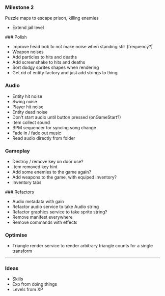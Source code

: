 
### Milestone 2
Puzzle maps to escape prison, killing enemies

* Extend jail level

### Polish 
* Improve head bob to not make noise when standing still (frequency?)
* Weapon noises
* Add particles to hits and deaths
* Add screenshake to hits and deaths
* Sort dodgy sprites shapes when rendering
* Get rid of entity factory and just add strings to thing

### Audio
* Entity hit noise
* Swing noise
* Player hit noise
* Entity dead noise
* Don't start audio until button pressed (onGameStart?)
* Item collect sound
* BPM sequencer for syncing song change
* Fade in / fade out music
* Read audio directly from folder 

### Gameplay
* Destroy / remove key on door use?
* Item removed key hint
* Add some enemies to the game again?
* Add weapons to the game, with equiped inventory?
* Inventory tabs

### Refactors
* Audio metadata with gain 
* Refactor audio service to take Audio string
* Refactor graphics service to take sprite string?
* Remove manifest everywhere
* Remove commands with effects

### Optimise
* Triangle render service to render arbitrary triangle counts for a single transform

-------


### Ideas
* Skills
* Exp from doing things
* Levels from XP



<!-- * Player skills definition and serialisation
* Killing jailor increases skill
* Skill increase component and view
* Player skills tab in inventory
* Skill level up sound effect and view
* Lockpicking increases skill -->